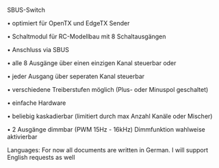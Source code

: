 SBUS-Switch

• optimiert für OpenTX und EdgeTX Sender

• Schaltmodul für RC-Modellbau mit 8 Schaltausgängen

• Anschluss via SBUS

• alle 8 Ausgänge über einen einzigen Kanal steuerbar oder

• jeder Ausgang über seperaten Kanal steuerbar

• verschiedene Treiberstufen möglich (Plus- oder Minuspol geschaltet)

• einfache Hardware

• beliebig kaskadierbar (limitiert durch max Anzahl Kanäle oder Mischer)

• 2 Ausgänge dimmbar (PWM 15Hz - 16kHz) Dimmfunktion wahlweise aktivierbar


Languages: For now all documents are written in German. I will support English requests as well
